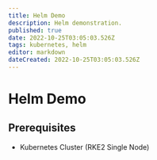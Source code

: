 ```yaml
---
title: Helm Demo
description: Helm demonstration. 
published: true
date: 2022-10-25T03:05:03.526Z
tags: kubernetes, helm
editor: markdown
dateCreated: 2022-10-25T03:05:03.526Z
---
```


# Helm Demo

## Prerequisites

- Kubernetes Cluster (RKE2 Single Node)